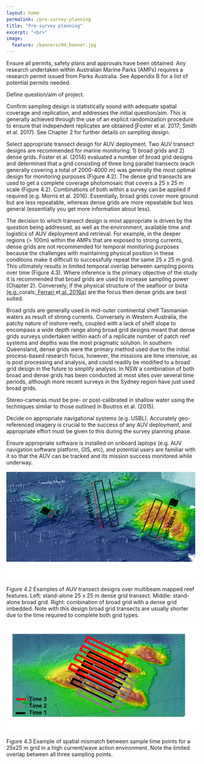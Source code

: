 ```yaml
---
layout: home
permalink: /pre-survey-planning
title: "Pre-survey planning"
excerpt: "<br>"
image:
  feature: /banners/04_banner.jpg
---
```


Ensure all permits, safety plans and approvals have been obtained. Any research undertaken within Australian Marine Parks (AMPs) requires a research permit issued from Parks Australia. See Appendix B for a list of potential permits needed.

Define question/aim of project.

Confirm sampling design is statistically sound with adequate spatial coverage and replication, and addresses the initial question/aim. This is generally achieved through the use of an explicit randomization procedure to ensure that independent replicates are obtained [(](https://paperpile.com/c/ymogqX/NWtd+4W1f)Foster et al. 2017; Smith et al. 2017). See Chapter 2 for further details on sampling design.

Select appropriate transect design for AUV deployment. Two AUV transect designs are recommended for marine monitoring: 1) broad grids and 2) dense grids. Foster et al. (2014) evaluated a number of broad grid designs and determined that a grid consisting of three long parallel transects (each generally covering a total of 2000-4000 m) was generally the most optimal design for monitoring purposes (Figure 4.2). The dense grid transects are used to get a complete coverage photomosaic that covers a 25 x 25 m scale (Figure 4.2). Combinations of both within a survey can be applied if required (e.g. Morris et al. 2016). Essentially, broad grids cover more ground but are less repeatable, whereas dense grids are more repeatable but less general (essentially you get more information about less).

The decision to which transect design is most appropriate is driven by the question being addressed, as well as the environment, available time and logistics of AUV deployment and retrieval. For example, in the deeper regions (> 100m) within the AMPs that are exposed to strong currents, dense grids are not recommended for temporal monitoring purposes because the challenges with maintaining physical position in these conditions make it difficult to successfully repeat the same 25 x 25 m grid. This ultimately results in limited temporal overlap between sampling points over time (Figure 4.3). Where inference is the primary objective of the study it is recommended that broad grids are used to increase sampling power (Chapter 2). Conversely, if the physical structure of the seafloor or biota [(e.g.](https://paperpile.com/c/ymogqX/rpiK)[ ](https://paperpile.com/c/ymogqX/rpiK)corals;[ Ferrari](https://paperpile.com/c/ymogqX/rpiK)[ ](https://paperpile.com/c/ymogqX/rpiK)et[ al.](https://paperpile.com/c/ymogqX/rpiK)[ 2016a)](https://paperpile.com/c/ymogqX/rpiK) are the focus then dense grids are best suited.

Broad grids are generally used in mid-outer continental shelf Tasmanian waters as result of strong currents. Conversely in Western Australia, the patchy nature of inshore reefs, coupled with a lack of shelf slope to encompass a wide depth range along broad grid designs meant that dense grids surveys undertaken within each of a replicate number of patch reef systems and depths was the most pragmatic solution. In southern Queensland, dense grids were the primary method used due to the initial process-based research focus, however, the missions are time intensive, as is post processing and analysis, and could readily be modified to a broad grid design in the future to simplify analysis. In NSW a combination of both broad and dense grids has been conducted at most sites over several time periods, although more recent surveys in the Sydney region have just used broad grids.

Stereo-cameras must be pre- or post-calibrated in shallow water using the techniques similar to those outlined in Boutros et al. (2015). 

Decide on appropriate navigational systems (e.g. USBL). Accurately geo-referenced imagery is crucial to the success of any AUV deployment, and appropriate effort must be given to this during the survey planning phase.

Ensure appropriate software is installed on onboard laptops (e.g. AUV navigation software platform, GIS, etc), and potential users are familiar with it so that the AUV can be tracked and its mission success monitored while underway.

![image alt text](images/figures/image_1.png)

Figure 4.2 Examples of AUV transect designs over multibeam mapped reef features. Left: stand-alone 25 x 25 m dense grid transect. Middle: stand-alone broad grid. Right: combination of broad grid with a dense grid imbedded. Note with this design broad grid transects are usually shorter due to the time required to complete both grid types.

![image alt text](images/figures/image_2.png)

Figure 4.3 Example of spatial mismatch between sample time points for a 25x25 m grid in a high current/wave action environment. Note the limited overlap between all three sampling points.
